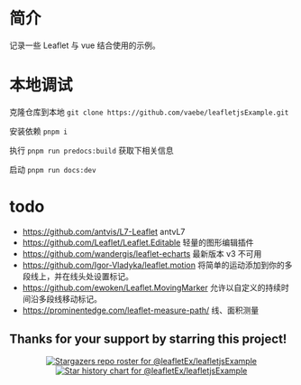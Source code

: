 # 简介
记录一些 Leaflet 与 vue 结合使用的示例。

# 本地调试
克隆仓库到本地 `git clone https://github.com/vaebe/leafletjsExample.git`

安装依赖 `pnpm i`

执行 `pnpm run predocs:build` 获取下相关信息

启动 `pnpm run docs:dev`

# todo
+ https://github.com/antvis/L7-Leaflet antvL7
+ https://github.com/Leaflet/Leaflet.Editable 轻量的图形编辑插件
+ https://github.com/wandergis/leaflet-echarts  最新版本 v3 不可用
+ https://github.com/Igor-Vladyka/leaflet.motion 将简单的运动添加到你的多段线上，并在线头处设置标记。
+ https://github.com/ewoken/Leaflet.MovingMarker 允许以自定义的持续时间沿多段线移动标记。
+ https://prominentedge.com/leaflet-measure-path/ 线、面积测量

## Thanks for your support by starring this project!

<p align="center">
  <a href="https://github.com/leafletEx/leafletjsExample/stargazers">
    <img src="https://reporoster.com/stars/dark/notext/leafletEx/leafletjsExample" alt="Stargazers repo roster for @leafletEx/leafletjsExample" />
  </a>
  <a href="https://github.com/leafletEx/leafletjsExample/stargazers">
    <img src="https://api.star-history.com/svg?repos=leafletEx/leafletjsExample&type=Date" alt="Star history chart for @leafletEx/leafletjsExample"/>
  </a>
</p>


